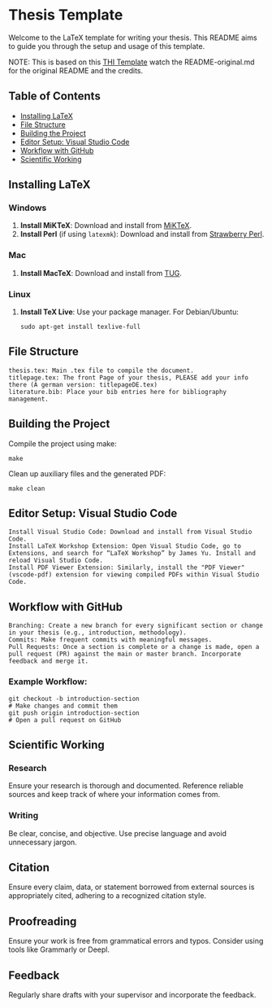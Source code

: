 # Thesis Template

Welcome to the LaTeX template for writing your thesis. This README aims to guide you through the setup and usage of this template.

NOTE: This is based on this [THI Template](https://github.com/logicatcore/THI-LaTeX-thesis-template) watch the README-original.md for the original README and the credits.

## Table of Contents

- [Installing LaTeX](#installing-latex)
- [File Structure](#file-structure)
- [Building the Project](#building-the-project)
- [Editor Setup: Visual Studio Code](#editor-setup-visual-studio-code)
- [Workflow with GitHub](#workflow-with-github)
- [Scientific Working](#scientific-working)

## Installing LaTeX

### Windows

1. **Install MiKTeX**: Download and install from [MiKTeX](https://miktex.org/download).
2. **Install Perl** (if using `latexmk`): Download and install from [Strawberry Perl](http://strawberryperl.com/).

### Mac

1. **Install MacTeX**: Download and install from [TUG](http://www.tug.org/mactex/morepackages.html).

### Linux

1. **Install TeX Live**: Use your package manager. For Debian/Ubuntu:
   ```shell
   sudo apt-get install texlive-full
   ```

## File Structure

    thesis.tex: Main .tex file to compile the document.
    titlepage.tex: The front Page of your thesis, PLEASE add your info there (A german version: titlepageDE.tex)
    literature.bib: Place your bib entries here for bibliography management.

## Building the Project

Compile the project using make:

```shell
make
```

Clean up auxiliary files and the generated PDF:

```shell
make clean
```

## Editor Setup: Visual Studio Code

    Install Visual Studio Code: Download and install from Visual Studio Code.
    Install LaTeX Workshop Extension: Open Visual Studio Code, go to Extensions, and search for “LaTeX Workshop” by James Yu. Install and reload Visual Studio Code.
    Install PDF Viewer Extension: Similarly, install the "PDF Viewer" (vscode-pdf) extension for viewing compiled PDFs within Visual Studio Code.

## Workflow with GitHub

    Branching: Create a new branch for every significant section or change in your thesis (e.g., introduction, methodology).
    Commits: Make frequent commits with meaningful messages.
    Pull Requests: Once a section is complete or a change is made, open a pull request (PR) against the main or master branch. Incorporate feedback and merge it.

### Example Workflow:

```shell
git checkout -b introduction-section
# Make changes and commit them
git push origin introduction-section
# Open a pull request on GitHub
```

## Scientific Working
### Research
Ensure your research is thorough and documented. Reference reliable sources and keep track of where your information comes from.

### Writing
Be clear, concise, and objective. Use precise language and avoid unnecessary jargon.

## Citation
Ensure every claim, data, or statement borrowed from external sources is appropriately cited, adhering to a recognized citation style.

## Proofreading
Ensure your work is free from grammatical errors and typos. Consider using tools like Grammarly or Deepl.

## Feedback
Regularly share drafts with your supervisor and incorporate the feedback.